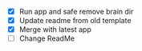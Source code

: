 * [x] Run app and safe remove brain dir
* [x] Update readme from old template
* [x] Merge with latest app
* [ ] Change ReadMe
